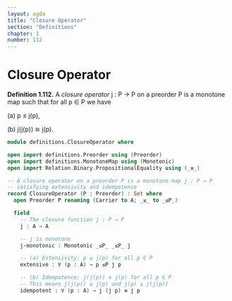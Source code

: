 ```yaml
---
layout: agda
title: "Closure Operator"
section: "Definitions"
chapter: 1
number: 112
---
```


# Closure Operator

**Definition 1.112.** A *closure operator* j : P → P on a preorder P is a monotone map such that for all p ∈ P we have

(a) p ≤ j(p),

(b) j(j(p)) ≅ j(p).

```agda
module definitions.ClosureOperator where

open import definitions.Preorder using (Preorder)
open import definitions.MonotoneMap using (Monotonic)
open import Relation.Binary.PropositionalEquality using (_≡_)

-- A closure operator on a preorder P is a monotone map j : P → P
-- satisfying extensivity and idempotence
record ClosureOperator (P : Preorder) : Set where
  open Preorder P renaming (Carrier to A; _≤_ to _≤P_)

  field
    -- The closure function j : P → P
    j : A → A

    -- j is monotone
    j-monotonic : Monotonic _≤P_ _≤P_ j

    -- (a) Extensivity: p ≤ j(p) for all p ∈ P
    extensive : ∀ (p : A) → p ≤P j p

    -- (b) Idempotence: j(j(p)) ≅ j(p) for all p ∈ P
    -- This means j(j(p)) ≤ j(p) and j(p) ≤ j(j(p))
    idempotent : ∀ (p : A) → j (j p) ≡ j p
```
